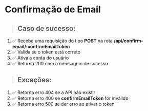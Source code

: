 # Confirmação de Email

> ## Caso de sucesso:
1. ✅ Recebe uma requisição do tipo **POST** na rota **/api/confirm-email/:confirmEmailToken**
1. ✅ Valida se o token está correto
1. ✅ Ativa a conta do usuário
1. ✅ Retorna 200 com a mensagem de sucesso

> ## Exceções:
1. ✅ Retorna erro 404 se a API não existir
1. ✅ Retorna erro 400 se **confirmEmailToken** for inválido
1. ✅ Retorna erro 500 se der erro ao ativar o token
